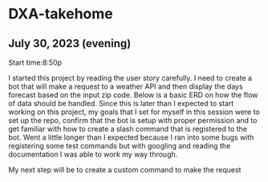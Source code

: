 # DXA-takehome

## July 30, 2023 (evening)

Start time:8:50p

I started this project by reading the user story carefully. I need to create a bot that will make a request to a weather API and then display the days forecast based on the input zip code. Below is a basic ERD on how the flow of data should be handled. Since this is later than I expected to start working on this project, my goals that I set for myself in this session were to set up the repo, confirm that the bot is setup with proper permission and to get familiar with how to create a slash command that is registered to the bot. Went a little longer than I expected because I ran into some bugs with registering some test commands but with googling and reading the documentation I was able to work my way through.

My next step will be to create a custom command to make the request

